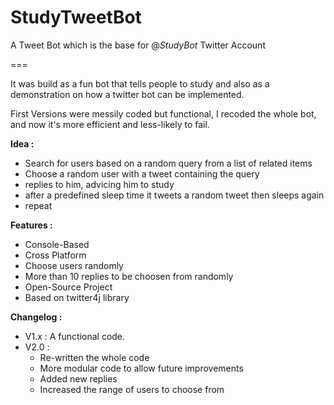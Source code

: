 # StudyTweetBot
A Tweet Bot which is the base for @_StudyBot_ Twitter Account

===

It was build as a fun bot that tells people to study and also as a demonstration on how a twitter bot can be implemented.

First Versions were messily coded but functional, I recoded the whole bot, and now it's more efficient and less-likely to fail.

**Idea :**

- Search for users based on a random query from a list of related items
- Choose a random user with a tweet containing the query
- replies to him, advicing him to study
- after a predefined sleep time it tweets a random tweet then sleeps again
- repeat

**Features :**

- Console-Based
- Cross Platform
- Choose users randomly
- More than 10 replies to be choosen from randomly
- Open-Source Project
- Based on twitter4j library

**Changelog :**
- V1.x : A functional code.
- V2.0 :
    - Re-written the whole code
    - More modular code to allow future improvements
    - Added new replies 
    - Increased the range of users to choose from

